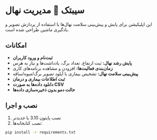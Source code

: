 # سیبتک 🍎 مدیریت نهال

این اپلیکیشن برای پایش و پیش‌بینی سلامت نهال‌ها با استفاده از پردازش تصویر و یادگیری ماشین طراحی شده است.

## امکانات
- **ثبت‌نام و ورود کاربران**
- **پایش رشد نهال:** ثبت ارتفاع، تعداد برگ، یادداشت‌ها و نیاز به هرس
- **زمان‌بندی فعالیت‌ها:** افزودن و مشاهده برنامه‌های کاری
- **پیش‌بینی سلامت نهال:** تشخیص بیماری با آپلود تصویر برگ/میوه/ساقه
- **ثبت اطلاعات بیماری و درمان**
- **دانلود داده‌ها به صورت CSV**
- **حالت دمو بدون ذخیره‌سازی داده‌ها**

## نصب و اجرا
1. نصب پایتون 3.10 یا جدیدتر
2. نصب کتابخانه‌ها:
```bash
pip install -r requirements.txt
